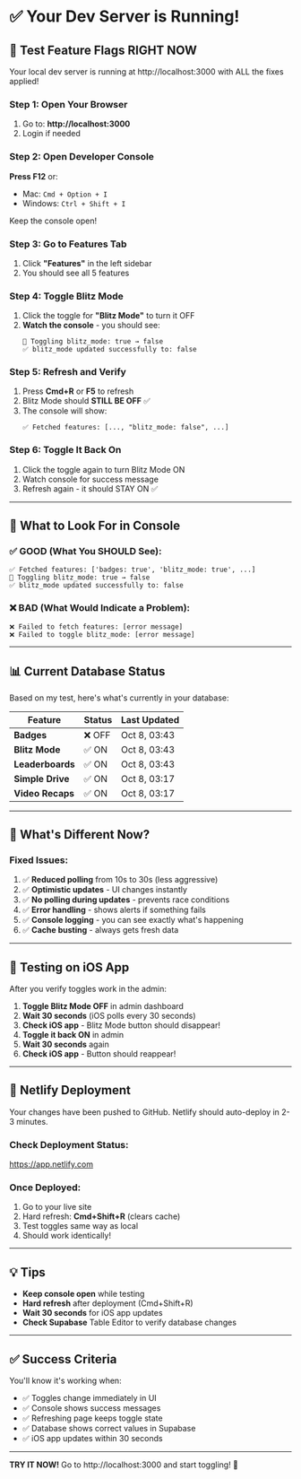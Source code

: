 # ✅ Your Dev Server is Running!

## 🎯 Test Feature Flags RIGHT NOW

Your local dev server is running at http://localhost:3000 with ALL the fixes applied!

### Step 1: Open Your Browser
1. Go to: **http://localhost:3000**
2. Login if needed

### Step 2: Open Developer Console
**Press F12** or:
- Mac: `Cmd + Option + I`
- Windows: `Ctrl + Shift + I`

Keep the console open!

### Step 3: Go to Features Tab
1. Click **"Features"** in the left sidebar
2. You should see all 5 features

### Step 4: Toggle Blitz Mode
1. Click the toggle for **"Blitz Mode"** to turn it OFF
2. **Watch the console** - you should see:
   ```
   🔄 Toggling blitz_mode: true → false
   ✅ blitz_mode updated successfully to: false
   ```

### Step 5: Refresh and Verify
1. Press **Cmd+R** or **F5** to refresh
2. Blitz Mode should **STILL BE OFF** ✅
3. The console will show:
   ```
   ✅ Fetched features: [..., "blitz_mode: false", ...]
   ```

### Step 6: Toggle It Back On
1. Click the toggle again to turn Blitz Mode ON
2. Watch console for success message
3. Refresh again - it should STAY ON ✅

---

## 🐛 What to Look For in Console

### ✅ GOOD (What You SHOULD See):
```
✅ Fetched features: ['badges: true', 'blitz_mode: true', ...]
🔄 Toggling blitz_mode: true → false
✅ blitz_mode updated successfully to: false
```

### ❌ BAD (What Would Indicate a Problem):
```
❌ Failed to fetch features: [error message]
❌ Failed to toggle blitz_mode: [error message]
```

---

## 📊 Current Database Status

Based on my test, here's what's currently in your database:

| Feature | Status | Last Updated |
|---------|--------|--------------|
| **Badges** | ❌ OFF | Oct 8, 03:43 |
| **Blitz Mode** | ✅ ON | Oct 8, 03:43 |
| **Leaderboards** | ✅ ON | Oct 8, 03:43 |
| **Simple Drive** | ✅ ON | Oct 8, 03:17 |
| **Video Recaps** | ✅ ON | Oct 8, 03:17 |

---

## 🚀 What's Different Now?

### Fixed Issues:
1. ✅ **Reduced polling** from 10s to 30s (less aggressive)
2. ✅ **Optimistic updates** - UI changes instantly
3. ✅ **No polling during updates** - prevents race conditions
4. ✅ **Error handling** - shows alerts if something fails
5. ✅ **Console logging** - you can see exactly what's happening
6. ✅ **Cache busting** - always gets fresh data

---

## 📱 Testing on iOS App

After you verify toggles work in the admin:

1. **Toggle Blitz Mode OFF** in admin dashboard
2. **Wait 30 seconds** (iOS polls every 30 seconds)
3. **Check iOS app** - Blitz Mode button should disappear!
4. **Toggle it back ON** in admin
5. **Wait 30 seconds** again
6. **Check iOS app** - Button should reappear!

---

## 🔄 Netlify Deployment

Your changes have been pushed to GitHub. Netlify should auto-deploy in 2-3 minutes.

### Check Deployment Status:
https://app.netlify.com

### Once Deployed:
1. Go to your live site
2. Hard refresh: **Cmd+Shift+R** (clears cache)
3. Test toggles same way as local
4. Should work identically!

---

## 💡 Tips

- **Keep console open** while testing
- **Hard refresh** after deployment (Cmd+Shift+R)
- **Wait 30 seconds** for iOS app updates
- **Check Supabase** Table Editor to verify database changes

---

## ✅ Success Criteria

You'll know it's working when:
- ✅ Toggles change immediately in UI
- ✅ Console shows success messages
- ✅ Refreshing page keeps toggle state
- ✅ Database shows correct values in Supabase
- ✅ iOS app updates within 30 seconds

---

**TRY IT NOW!** Go to http://localhost:3000 and start toggling! 🚀
